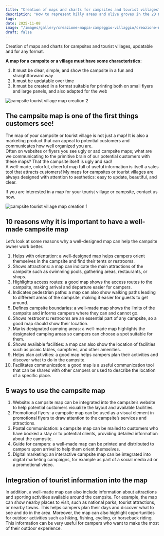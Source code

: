 ```yaml
---
title: "Creation of maps and charts for campsites and tourist villages"
description: "How to represent hilly areas and olive groves in the 2D map of a campsite or a tourist village."
tags: 
date: 2025-11-08
image: "/images/gallery/creazione-mappa-campeggio-villaggio/creazione-mappa-camping-villaggio-turistico-3.jpg"
draft: false
---
```

Creation of maps and charts for campsites and tourist villages, updatable and for any format.

**A map for a campsite or a village must have some characteristics:**

1. It must be clear, simple, and show the campsite in a fun and straightforward way  
2. It must be updatable over time  
3. It must be created in a format suitable for printing both on small flyers and large panels, and also adapted for the web  

![campsite tourist village map creation 2](/images/gallery/creazione-mappa-campeggio-villaggio/creazione-mappa-camping-villaggio-turistico-2.jpg)

The campsite map is one of the first things customers see!
-----------------------------------------------------------

The map of your campsite or tourist village is not just a map! It is also a marketing product that can appeal to potential customers and communicates how well organized you are.  
Often on websites or flyers you see ugly or sad campsite maps; what are we communicating to the primitive brain of our potential customers with these maps? That the campsite itself is ugly and sad!  
A well-made, colorful, cheerful map full of useful information is itself a sales tool that attracts customers! My maps for campsites or tourist villages are always designed with attention to aesthetics: easy to update, beautiful, and clear.  

If you are interested in a map for your tourist village or campsite, contact us now.  

![campsite tourist village map creation 1](/images/gallery/creazione-mappa-campeggio-villaggio/creazione-mappa-camping-villaggio-turistico-1.jpg)

10 reasons why it is important to have a well-made campsite map
---------------------------------------------------------------

Let’s look at some reasons why a well-designed map can help the campsite owner work better.

1. Helps with orientation: a well-designed map helps campers orient themselves in the campsite and find their tents or restrooms.  
2. Shows attractions: a map can indicate the main attractions of the campsite such as swimming pools, gathering areas, restaurants, or shops.  
3. Highlights access routes: a good map shows the access routes to the campsite, making arrival and departure easier for campers.  
4. Indicates pedestrian paths: a map can also show walking paths leading to different areas of the campsite, making it easier for guests to get around.  
5. Defines campsite boundaries: a well-made map shows the limits of the campsite and informs campers where they can and cannot go.  
6. Shows restrooms: restrooms are an essential part of any campsite, so a good map should show their location.  
7. Marks designated camping areas: a well-made map highlights the designated camping areas so campers can choose a spot suitable for them.  
8. Shows available facilities: a map can also show the location of facilities such as picnic tables, campfires, and other amenities.  
9. Helps plan activities: a good map helps campers plan their activities and discover what to do in the campsite.  
10. Facilitates communication: a good map is a useful communication tool that can be shared with other campers or used to describe the location of a specific place.  

5 ways to use the campsite map
-------------------------------

1. Website: a campsite map can be integrated into the campsite’s website to help potential customers visualize the layout and available facilities.  
2. Promotional flyers: a campsite map can be used as a visual element in promotional flyers to draw attention to the campsite’s services and attractions.  
3. Postal communication: a campsite map can be mailed to customers who have booked a stay or to potential clients, providing detailed information about the campsite.  
4. Guide for campers: a well-made map can be printed and distributed to campers upon arrival to help them orient themselves.  
5. Digital marketing: an interactive campsite map can be integrated into digital marketing campaigns, for example as part of a social media ad or a promotional video.  

Integration of tourist information into the map
-----------------------------------------------

In addition, a well-made map can also include information about attractions and sporting activities available around the campsite. For example, the map can show nearby places to visit, such as national parks, tourist attractions, or nearby towns. This helps campers plan their days and discover what to see and do in the area. Moreover, the map can also highlight opportunities for outdoor activities such as hiking, fishing, cycling, or horseback riding. This information can be very useful for campers who want to make the most of their outdoor experience.  
